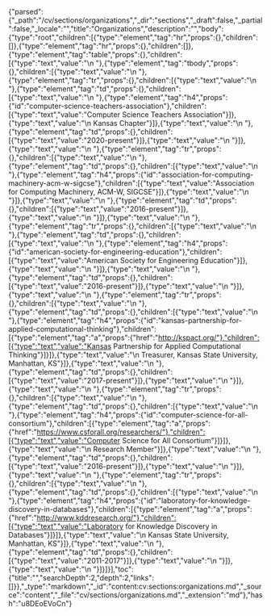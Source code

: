 {"parsed":{"_path":"/cv/sections/organizations","_dir":"sections","_draft":false,"_partial":false,"_locale":"","title":"Organizations","description":"","body":{"type":"root","children":[{"type":"element","tag":"hr","props":{},"children":[]},{"type":"element","tag":"hr","props":{},"children":[]},{"type":"element","tag":"table","props":{},"children":[{"type":"text","value":"\n    "},{"type":"element","tag":"tbody","props":{},"children":[{"type":"text","value":"\n        "},{"type":"element","tag":"tr","props":{},"children":[{"type":"text","value":"\n            "},{"type":"element","tag":"td","props":{},"children":[{"type":"text","value":"\n                "},{"type":"element","tag":"h4","props":{"id":"computer-science-teachers-association"},"children":[{"type":"text","value":"Computer Science Teachers Association"}]},{"type":"text","value":"\n                Kansas Chapter"}]},{"type":"text","value":"\n            "},{"type":"element","tag":"td","props":{},"children":[{"type":"text","value":"2020-present"}]},{"type":"text","value":"\n        "}]},{"type":"text","value":"\n        "},{"type":"element","tag":"tr","props":{},"children":[{"type":"text","value":"\n            "},{"type":"element","tag":"td","props":{},"children":[{"type":"text","value":"\n                "},{"type":"element","tag":"h4","props":{"id":"association-for-computing-machinery-acm-w-sigcse"},"children":[{"type":"text","value":"Association for Computing Machinery, ACM-W, SIGCSE"}]},{"type":"text","value":"\n            "}]},{"type":"text","value":"\n            "},{"type":"element","tag":"td","props":{},"children":[{"type":"text","value":"2016-present"}]},{"type":"text","value":"\n        "}]},{"type":"text","value":"\n        "},{"type":"element","tag":"tr","props":{},"children":[{"type":"text","value":"\n            "},{"type":"element","tag":"td","props":{},"children":[{"type":"text","value":"\n                "},{"type":"element","tag":"h4","props":{"id":"american-society-for-engineering-education"},"children":[{"type":"text","value":"American Society for Engineering Education"}]},{"type":"text","value":"\n            "}]},{"type":"text","value":"\n            "},{"type":"element","tag":"td","props":{},"children":[{"type":"text","value":"2016-present"}]},{"type":"text","value":"\n        "}]},{"type":"text","value":"\n        "},{"type":"element","tag":"tr","props":{},"children":[{"type":"text","value":"\n            "},{"type":"element","tag":"td","props":{},"children":[{"type":"text","value":"\n                "},{"type":"element","tag":"h4","props":{"id":"kansas-partnership-for-applied-computational-thinking"},"children":[{"type":"element","tag":"a","props":{"href":"http://kspact.org/"},"children":[{"type":"text","value":"Kansas Partnership for Applied Computational Thinking"}]}]},{"type":"text","value":"\n                Treasurer, Kansas State University, Manhattan, KS"}]},{"type":"text","value":"\n            "},{"type":"element","tag":"td","props":{},"children":[{"type":"text","value":"2017-present"}]},{"type":"text","value":"\n        "}]},{"type":"text","value":"\n        "},{"type":"element","tag":"tr","props":{},"children":[{"type":"text","value":"\n            "},{"type":"element","tag":"td","props":{},"children":[{"type":"text","value":"\n                "},{"type":"element","tag":"h4","props":{"id":"computer-science-for-all-consortium"},"children":[{"type":"element","tag":"a","props":{"href":"https://www.csforall.org/researchers/"},"children":[{"type":"text","value":"Computer Science for All Consortium"}]}]},{"type":"text","value":"\n                Research Member"}]},{"type":"text","value":"\n            "},{"type":"element","tag":"td","props":{},"children":[{"type":"text","value":"2016-present"}]},{"type":"text","value":"\n        "}]},{"type":"text","value":"\n        "},{"type":"element","tag":"tr","props":{},"children":[{"type":"text","value":"\n            "},{"type":"element","tag":"td","props":{},"children":[{"type":"text","value":"\n                "},{"type":"element","tag":"h4","props":{"id":"laboratory-for-knowledge-discovery-in-databases"},"children":[{"type":"element","tag":"a","props":{"href":"http://www.kddresearch.org/"},"children":[{"type":"text","value":"Laboratory for Knowledge Discovery in Databases"}]}]},{"type":"text","value":"\n                Kansas State University, Manhattan, KS"}]},{"type":"text","value":"\n            "},{"type":"element","tag":"td","props":{},"children":[{"type":"text","value":"2011-2017"}]},{"type":"text","value":"\n        "}]},{"type":"text","value":"\n    "}]}]}],"toc":{"title":"","searchDepth":2,"depth":2,"links":[]}},"_type":"markdown","_id":"content:cv:sections:organizations.md","_source":"content","_file":"cv/sections/organizations.md","_extension":"md"},"hash":"u8DEoEVoCn"}